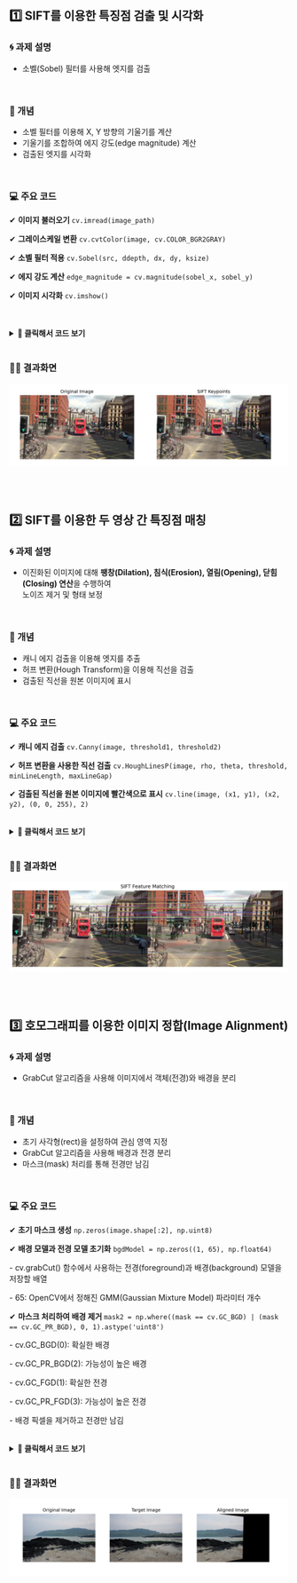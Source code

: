 ## 1️⃣ SIFT를 이용한 특징점 검출 및 시각화
### 🌀 과제 설명
- 소벨(Sobel) 필터를 사용해 엣지를 검출
<br>
  
### 📌 개념
- 소벨 필터를 이용해 X, Y 방향의 기울기를 계산
- 기울기를 조합하여 에지 강도(edge magnitude) 계산
- 검출된 엣지를 시각화
<br>

### 💻 주요 코드
<p>✔ <b>이미지 불러오기 </b><code>cv.imread(image_path)</code><br></p>
<p>✔ <b>그레이스케일 변환</b> <code>cv.cvtColor(image, cv.COLOR_BGR2GRAY)</code><br>
<p>✔ <b>소벨 필터 적용</b> <code>cv.Sobel(src, ddepth, dx, dy, ksize)</code><br>
<p>✔ <b>에지 강도 계산</b> <code>edge_magnitude = cv.magnitude(sobel_x, sobel_y)</code><br>
<p>✔ <b>이미지 시각화</b> <code>cv.imshow()</code><br>
<br>

<br>



<details>
  <summary><b> 🧿 클릭해서 코드 보기 </b></summary>
  
  ```python
import cv2 as cv
import matplotlib.pyplot as plt

# 이미지 로드
image_path = 'C:/Users/82107/Desktop/cv/mot_color70.jpg'
image = cv.imread(image_path)
gray = cv.cvtColor(image, cv.COLOR_BGR2GRAY)

# SIFT 객체 생성 (특징점 개수 조절 가능)
sift = cv.SIFT_create(nfeatures=500)

# 특징점 검출 및 기술자 계산
keypoints, descriptors = sift.detectAndCompute(gray, None)

# 특징점 시각화
image_with_keypoints = cv.drawKeypoints(image, keypoints, None, flags=cv.DRAW_MATCHES_FLAGS_DRAW_RICH_KEYPOINTS)

# 이미지 출력
plt.figure(figsize=(12, 6))
plt.subplot(1, 2, 1)
plt.imshow(cv.cvtColor(image, cv.COLOR_BGR2RGB))
plt.title('Original Image')
plt.axis('off')

plt.subplot(1, 2, 2)
plt.imshow(cv.cvtColor(image_with_keypoints, cv.COLOR_BGR2RGB))
plt.title('SIFT Keypoints')
plt.axis('off')

plt.show()

 ```
</details>

<br>

### 🕵‍♀ 결과화면
![결과이미지](./data/6_1.png)

<br>
<br>

## 2️⃣ SIFT를 이용한 두 영상 간 특징점 매칭
### 🌀 과제 설명
- 이진화된 이미지에 대해 <b>팽창(Dilation), 침식(Erosion), 열림(Opening), 닫힘(Closing) 연산</b>을 수행하여<br> 노이즈 제거 및 형태 보정
<br>

### 📌 개념
- 캐니 에지 검출을 이용해 엣지를 추출
- 허프 변환(Hough Transform)을 이용해 직선을 검출
- 검출된 직선을 원본 이미지에 표시
<br>

### 💻 주요 코드
<p>✔ <b>캐니 에지 검출</b> <code>cv.Canny(image, threshold1, threshold2)</code><br>
<p>✔ <b>허프 변환을 사용한 직선 검출</b> <code>cv.HoughLinesP(image, rho, theta, threshold, minLineLength, maxLineGap)</code><br>
<p>✔ <b>검출된 직선을 원본 이미지에 빨간색으로 표시</b> <code>cv.line(image, (x1, y1), (x2, y2), (0, 0, 255), 2)</code><br>
<br>

<details>
  <summary><b> 🧿 클릭해서 코드 보기 </b></summary>

  ```python
import cv2 as cv
import matplotlib.pyplot as plt

# 이미지 로드
image1_path = 'C:/Users/82107/Desktop/cv/mot_color70.jpg'
image2_path = 'C:/Users/82107/Desktop/cv/mot_color83.jpg'
image1 = cv.imread(image1_path)
image2 = cv.imread(image2_path)
gray1 = cv.cvtColor(image1, cv.COLOR_BGR2GRAY)
gray2 = cv.cvtColor(image2, cv.COLOR_BGR2GRAY)

# SIFT 객체 생성
sift = cv.SIFT_create()

# 특징점 검출 및 기술자 계산
keypoints1, descriptors1 = sift.detectAndCompute(gray1, None)
keypoints2, descriptors2 = sift.detectAndCompute(gray2, None)

# BFMatcher 생성 및 매칭 수행
bf = cv.BFMatcher(cv.NORM_L2, crossCheck=True)
matches = bf.match(descriptors1, descriptors2)

# 매칭 결과 정렬 (거리순)
matches = sorted(matches, key=lambda x: x.distance)

# 매칭 결과 시각화
image_matches = cv.drawMatches(image1, keypoints1, image2, keypoints2, matches[:50], None, flags=cv.DrawMatchesFlags_NOT_DRAW_SINGLE_POINTS)

# 결과 출력
plt.figure(figsize=(12, 6))
plt.imshow(cv.cvtColor(image_matches, cv.COLOR_BGR2RGB))
plt.title('SIFT Feature Matching')
plt.axis('off')
plt.show()

 ```
</details>

<br>

### 🕵‍♀ 결과화면
![결과이미지](./data/6_2.png)

<br>
<br>

## 3️⃣ 호모그래피를 이용한 이미지 정합(Image Alignment)
### 🌀 과제 설명
- GrabCut 알고리즘을 사용해 이미지에서 객체(전경)와 배경을 분리
<br>

### 📌 개념
- 초기 사각형(rect)을 설정하여 관심 영역 지정
- GrabCut 알고리즘을 사용해 배경과 전경 분리
- 마스크(mask) 처리를 통해 전경만 남김
<br>

### 💻 주요 코드
<p> ✔ <b> 초기 마스크 생성</b> <code>np.zeros(image.shape[:2], np.uint8)</code><br>
<p> ✔ <b> 배경 모델과 전경 모델 초기화</b> <code>bgdModel = np.zeros((1, 65), np.float64)</code><br>
<p> - cv.grabCut() 함수에서 사용하는 전경(foreground)과 배경(background) 모델을 저장할 배열 <br>
<p> - 65: OpenCV에서 정해진 GMM(Gaussian Mixture Model) 파라미터 개수<br>
<p> ✔ <b> 마스크 처리하여 배경 제거 </b> <code>mask2 = np.where((mask == cv.GC_BGD) | (mask == cv.GC_PR_BGD), 0, 1).astype('uint8')
</code>
<p> - cv.GC_BGD(0): 확실한 배경
<p> - cv.GC_PR_BGD(2): 가능성이 높은 배경
<p> - cv.GC_FGD(1): 확실한 전경
<p> - cv.GC_PR_FGD(3): 가능성이 높은 전경
<p> - 배경 픽셀을 제거하고 전경만 남김
<br>
<br>


<details>
  <summary><b> 🧿 클릭해서 코드 보기 </b></summary>

  ```python
import cv2 as cv
import numpy as np
import matplotlib.pyplot as plt

# 이미지 로드
image1_path = 'C:/Users/82107/Desktop/cv/img1.jpg'
image2_path = 'C:/Users/82107/Desktop/cv/img2.jpg'
image1 = cv.imread(image1_path)
image2 = cv.imread(image2_path)

# 이미지 로드 확인
if image1 is None or image2 is None:
    print("Error: One or both images could not be loaded. Check the file paths.")
    exit()

# 그레이스케일 변환
gray1 = cv.cvtColor(image1, cv.COLOR_BGR2GRAY)
gray2 = cv.cvtColor(image2, cv.COLOR_BGR2GRAY)

# SIFT 객체 생성
sift = cv.SIFT_create()

# 특징점 검출 및 기술자 계산
keypoints1, descriptors1 = sift.detectAndCompute(gray1, None)
keypoints2, descriptors2 = sift.detectAndCompute(gray2, None)

# BFMatcher 생성 및 매칭 수행
bf = cv.BFMatcher(cv.NORM_L2)
matches = bf.knnMatch(descriptors1, descriptors2, k=2)

# 좋은 매칭점 선택 (비율 테스트 적용)
good_matches = []
ratio_thresh = 0.75
for m, n in matches:
    if m.distance < ratio_thresh * n.distance:
        good_matches.append(m)

# 매칭 개수 확인
print(f"Number of good matches: {len(good_matches)}")

# 최소한의 매칭점 필요
if len(good_matches) > 10:
    src_pts = np.float32([keypoints1[m.queryIdx].pt for m in good_matches]).reshape(-1, 1, 2)
    dst_pts = np.float32([keypoints2[m.trainIdx].pt for m in good_matches]).reshape(-1, 1, 2)
    
    # 호모그래피 계산
    H, mask = cv.findHomography(src_pts, dst_pts, cv.RANSAC, 5.0)

    # 호모그래피 계산 실패 시 처리
    if H is None:
        print("Error: Homography calculation failed.")
        exit()
    
    # 이미지 정합
    h, w = image1.shape[:2]
    aligned_image = cv.warpPerspective(image1, H, (w, h))
    
    # 결과 출력
    plt.figure(figsize=(12, 6))
    plt.subplot(1, 3, 1)
    plt.imshow(cv.cvtColor(image1, cv.COLOR_BGR2RGB))
    plt.title('Original Image')
    plt.axis('off')
    
    plt.subplot(1, 3, 2)
    plt.imshow(cv.cvtColor(image2, cv.COLOR_BGR2RGB))
    plt.title('Target Image')
    plt.axis('off')
    
    plt.subplot(1, 3, 3)
    plt.imshow(cv.cvtColor(aligned_image, cv.COLOR_BGR2RGB))
    plt.title('Aligned Image')
    plt.axis('off')
    
    plt.show(block=True)  # 창이 바로 닫히지 않도록 설정
else:
    print("Not enough matches found to compute homography.")

 ```
</details>

<br>

### 🕵‍♀ 결과화면
![결과이미지](./data/6_3.png)
